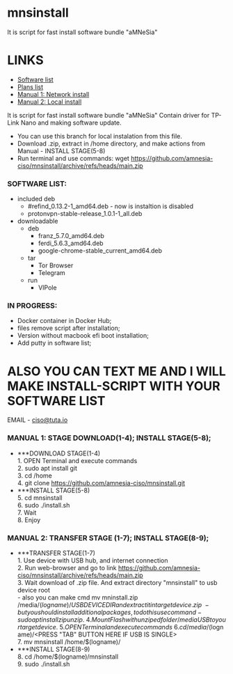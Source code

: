 # mnsinstall

It is script for fast install software bundle "aMNeSia"

# LINKS
- [Software list](#SLIST)
- [Plans list](#PLIST)
- [Manual 1: Network install](#MAN1)
- [Manual 2: Local install](#MAN2)

It is script for fast install software bundle "aMNeSia"
Contain driver for TP-Link Nano and making software update.
- You can use this branch for local instalation from this file.
- Download .zip, extract in /home directory, and make actions from Manual - INSTALL STAGE(5-8) 
- Run terminal and use commands: wget https://github.com/amnesia-ciso/mnsinstall/archive/refs/heads/main.zip
### <a name="SLIST"></a> SOFTWARE LIST:
- included deb
     - #refind_0.13.2-1_amd64.deb - now is instaltion is disabled
     - protonvpn-stable-release_1.0.1-1_all.deb 
- downloadable
   - deb
     - franz_5.7.0_amd64.deb
     - ferdi_5.6.3_amd64.deb
     - google-chrome-stable_current_amd64.deb
   - tar
     - Tor Browser
     - Telegram
   - run
     - VIPole


### <a name="PLIST"></a> IN PROGRESS:
* Docker container in Docker Hub; 
* files remove script after installation;  
* Version without macbook efi boot installation;
* Add putty in software list;


# ALSO YOU CAN TEXT ME AND I WILL MAKE INSTALL-SCRIPT WITH YOUR SOFTWARE LIST
EMAIL - ciso@tuta.io

### <a name="MAN1"></a> MANUAL 1: STAGE DOWNLOAD(1-4); INSTALL STAGE(5-8);
- ***DOWNLOAD STAGE(1-4) \
      1. OPEN Terminal and execute commands \
      2. sudo apt install git \
      3. cd /home \
      4. git clone https://github.com/amnesia-ciso/mnsinstall.git 
-  ***INSTALL STAGE(5-8) \
      5. cd mnsinstall \
      6. sudo ./install.sh \
      7. Wait \
      8. Enjoy 
### <a name="MAN2"></a> MANUAL 2: TRANSFER STAGE (1-7); INSTALL STAGE(8-9);
- ***TRANSFER STAGE(1-7) \
      1. Use device with USB hub, and internet connection \
      2. Run web-browser and go to link https://github.com/amnesia-ciso/mnsinstall/archive/refs/heads/main.zip \
      3. Wait download of .zip file. And extract directory "mnsinstall" to usb device root \
          - also you can make cmd mv mninstall.zip /media/$(logname)/USBDEVICEDIR and extract it in target device .zip \
               - but you should install additional packages, to do this use command - sudo apt install zip unzip. \
      4. Mount Flash with unziped folder /media USB to your target device. \
      5. OPEN Terminal and execute commands \
      6. cd /media/$(logname)/<PRESS "TAB" BUTTON HERE IF USB IS SINGLE> \
      7. mv mnsinstall /home/$(logname)/ 
- ***INSTALL STAGE(8-9) \
      8. cd /home/$(logname)/mnsinstall \
      9. sudo ./install.sh 
